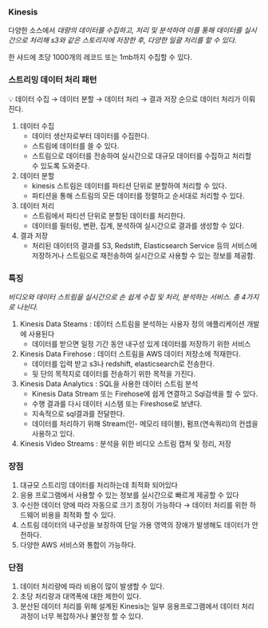 ### Kinesis

다양한 소스에서 *대량의 데이터를 수집하고, 처리 및 분석하여 이를 통해 데이터를 실시간으로 처리해 s3와 같은 스토리지에 저장한 후, 다양한 일괄 처리를 할 수 있다.*

한 샤드에 초당 1000개의 레코드 또는 1mb까지 수집할 수 있다.

### 스트리밍 데이터 처리 패턴

<aside>
💡 데이터 수집 → 데이터 분할 → 데이터 처리 → 결과 저장 순으로 데이터 처리가 이뤄진다.

</aside>

1. 데이터 수집
    - 데이터 생산자로부터 데이터를 수집한다.
    - 스트림에 데이터를 쓸 수 있다.
    - 스트림으로 데이터를 전송하여 실시간으로 대규모 데이터를 수집하고 처리할 수 있도록 도와준다.
2. 데이터 분할
    - kinesis 스트림은 데이터를 파티션 단위로 분할하여 처리할 수 있다.
    - 파티션을 통해 스트림의 모든 데이터를 정렬하고 순서대로 처리할 수 있다.
3. 데이터 처리
    - 스트림에서 파티션 단위로 분할된 데이터를 처리한다.
    - 데이터를 필터링, 변환, 집계, 분석하여 실시간으로 결과를 생성할 수 있다.
4. 결과 저장 
    - 처리된 데이터의 결과를 S3, Redstift, Elasticsearch Service 등의 서비스에 저장하거나  스트림으로 재전송하여 실시간으로 사용할 수 있는 정보를 제공함.

### 특징

*비디오와 데이터 스트림을 실시간으로 손 쉽게 수집 및 처리, 분석하는 서비스. 총 4가지로 나뉜다.*

1. Kinesis Data Steams : 데이터 스트림을 분석하는 사용자 정의 애플리케이션 개발에 사용된다
    - 데이터를 받으면 일정 기간 동안 내구성 있게 데이터를 저장하기 위한 서비스
2. Kinesis Data Firehose : 데이터 스트림을 AWS 데이터 저장소에 적재한다.
    - 데이터를 입력 받고 s3나 redshift, elasticsearch로 전송한다.
    - 뒷 단의 목적지로 데이터를 전송하기 위한 목적을 가진다.
3. Kinesis Data Analytics : SQL을 사용한 데이터 스트림 분석
    - Kinesis Data Stream 또는 Firehose에 쉽게 연결하고 Sql검색을 할 수 있다.
    - 수행 결과를 다시 데이터 시스템 또는 Fireshose로 보낸다.
    - 지속적으로 sql결과를 전달한다.
    - 데이터를 처리하기 위해 Stream(인- 메모리 테이블), 펌프(연속쿼리)의 컨셉을 사용하고 있다.
4. Kinesis Video Streams : 분석을 위한 비디오 스트림 캡쳐 및 정리, 저장

### 장점

1. 대규모 스트리밍 데이터를 처리하는데 최적화 되어있다
2. 응용 프로그램에서 사용할 수 있는 정보를 실시간으로 빠르게 제공할 수 있다
3. 수신한 데이터 양에 따라 자동으로 크기 조정이 가능하다 → 데이터 처리를 위한 하드웨어 비용을 최적화 할 수 있다.
4. 스트림 데이터의 내구성을 보장하여 단일 가용 영역의 장애가 발생해도 데이터가 안전하다.
5. 다양한 AWS 서비스와 통합이 가능하다.

### 단점

1. 데이터 처리량에 따라 비용이 많이 발생할 수 있다.
2. 초당 처리량과 대역폭에 대한 제한이 있다.
3. 분산된 데이터 처리를 위해 설계된 Kinesis는 일부 응용프로그램에서 데이터 처리 과정이 너무 복잡하거나 불안정 할 수 있다.